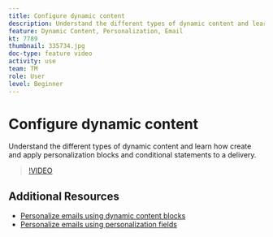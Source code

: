 ```yaml
---
title: Configure dynamic content
description: Understand the different types of dynamic content and learn how create and apply personalization blocks and conditional statements to a delivery.
feature: Dynamic Content, Personalization, Email
kt: 7789
thumbnail: 335734.jpg
doc-type: feature video
activity: use
team: TM
role: User
level: Beginner
---
```

# Configure dynamic content

Understand the different types of dynamic content and learn how create and apply personalization blocks and conditional statements to a delivery.

>[!VIDEO](https://video.tv.adobe.com/v/335734?quality=12)

## Additional Resources

* [Personalize emails using dynamic content blocks](/help/content-creation/personalize-using-dynamic-content-blocks.md)
* [Personalize emails using personalization fields](/help/content-creation/personalize-emails-using-personalization-fields.md)
